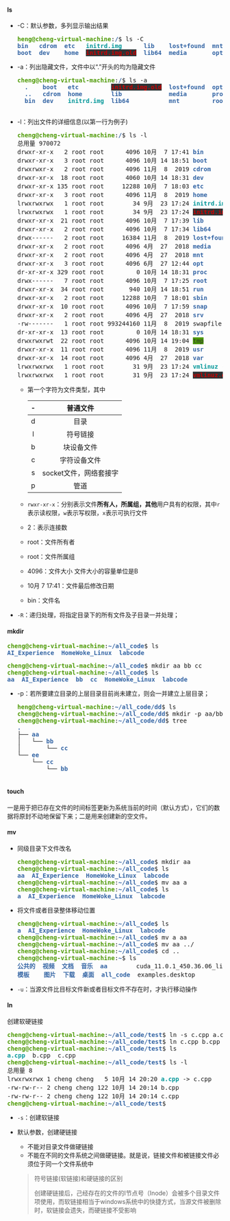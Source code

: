 #### ls

- -C：默认参数，多列显示输出结果

  <pre><font color="#4E9A06"><b>heng@cheng-virtual-machine</b></font>:<font color="#3465A4"><b>/</b></font>$ ls -C
  <font color="#3465A4"><b>bin</b></font>   <font color="#3465A4"><b>cdrom</b></font>  <font color="#3465A4"><b>etc</b></font>   <font color="#06989A"><b>initrd.img</b></font>      <font color="#3465A4"><b>lib</b></font>    <font color="#3465A4"><b>lost+found</b></font>  <font color="#3465A4"><b>mnt</b></font>  <font color="#3465A4"><b>proc</b></font>  <font color="#3465A4"><b>run</b></font>   <font color="#3465A4"><b>snap</b></font>  swapfile  <span style="background-color:#4E9A06"><font color="#2E3436">tmp</font></span>  <font color="#3465A4"><b>var</b></font>      <span style="background-color:#2E3436"><font color="#CC0000"><b>vmlinuz.old</b></font></span>
  <font color="#3465A4"><b>boot</b></font>  <font color="#3465A4"><b>dev</b></font>    <font color="#3465A4"><b>home</b></font>  <span style="background-color:#2E3436"><font color="#CC0000"><b>initrd.img.old</b></font></span>  <font color="#3465A4"><b>lib64</b></font>  <font color="#3465A4"><b>media</b></font>       <font color="#3465A4"><b>opt</b></font>  <font color="#3465A4"><b>root</b></font>  <font color="#3465A4"><b>sbin</b></font>  <font color="#3465A4"><b>srv</b></font>   <font color="#3465A4"><b>sys</b></font>       <font color="#3465A4"><b>usr</b></font>  <font color="#06989A"><b>vmlinuz</b></font>
  </pre>

- -a：列出隐藏文件，文件中以“.”开头的均为隐藏文件
  
  <pre><font color="#4E9A06"><b>cheng@cheng-virtual-machine</b></font>:<font color="#3465A4"><b>/</b></font>$ ls -a
    <font color="#3465A4"><b>.</b></font>    <font color="#3465A4"><b>boot</b></font>   <font color="#3465A4"><b>etc</b></font>         <span style="background-color:#2E3436"><font color="#CC0000"><b>initrd.img.old</b></font></span>  <font color="#3465A4"><b>lost+found</b></font>  <font color="#3465A4"><b>opt</b></font>   <font color="#3465A4"><b>run</b></font>   <font color="#3465A4"><b>srv</b></font>       <span style="background-color:#4E9A06"><font color="#2E3436">tmp</font></span>  <font color="#06989A"><b>vmlinuz</b></font>
    <font color="#3465A4"><b>..</b></font>   <font color="#3465A4"><b>cdrom</b></font>  <font color="#3465A4"><b>home</b></font>        <font color="#3465A4"><b>lib</b></font>             <font color="#3465A4"><b>media</b></font>       <font color="#3465A4"><b>proc</b></font>  <font color="#3465A4"><b>sbin</b></font>  swapfile  <font color="#3465A4"><b>usr</b></font>  <span style="background-color:#2E3436"><font color="#CC0000"><b>vmlinuz.old</b></font></span>
    <font color="#3465A4"><b>bin</b></font>  <font color="#3465A4"><b>dev</b></font>    <font color="#06989A"><b>initrd.img</b></font>  <font color="#3465A4"><b>lib64</b></font>           <font color="#3465A4"><b>mnt</b></font>         <font color="#3465A4"><b>root</b></font>  <font color="#3465A4"><b>snap</b></font>  <font color="#3465A4"><b>sys</b></font>       <font color="#3465A4"><b>var</b></font>
    </pre>

- -l：列出文件的详细信息(以第一行为例子)
  
  <pre><font color="#4E9A06"><b>cheng@cheng-virtual-machine</b></font>:<font color="#3465A4"><b>/</b></font>$ ls -l
  总用量 970072
  drwxr-xr-x   2 root root      4096 10月  7 17:41 <font color="#3465A4"><b>bin</b></font>
  drwxr-xr-x   3 root root      4096 10月 14 18:51 <font color="#3465A4"><b>boot</b></font>
  drwxrwxr-x   2 root root      4096 11月  8  2019 <font color="#3465A4"><b>cdrom</b></font>
  drwxr-xr-x  18 root root      4060 10月 14 18:31 <font color="#3465A4"><b>dev</b></font>
  drwxr-xr-x 135 root root     12288 10月  7 18:03 <font color="#3465A4"><b>etc</b></font>
  drwxr-xr-x   3 root root      4096 11月  8  2019 <font color="#3465A4"><b>home</b></font>
  lrwxrwxrwx   1 root root        34 9月  23 17:24 <font color="#06989A"><b>initrd.img</b></font> -&gt; boot/initrd.img-4.15.0-119-generic
  lrwxrwxrwx   1 root root        34 9月  23 17:24 <span style="background-color:#2E3436"><font color="#CC0000"><b>initrd.img.old</b></font></span> -&gt; <span style="background-color:#2E3436"><font color="#CC0000"><b>boot/initrd.img-4.15.0-118-generic</b></font></span>
  drwxr-xr-x  21 root root      4096 10月  7 17:39 <font color="#3465A4"><b>lib</b></font>
  drwxr-xr-x   2 root root      4096 10月  7 17:34 <font color="#3465A4"><b>lib64</b></font>
  drwx------   2 root root     16384 11月  8  2019 <font color="#3465A4"><b>lost+found</b></font>
  drwxr-xr-x   2 root root      4096 4月  27  2018 <font color="#3465A4"><b>media</b></font>
  drwxr-xr-x   2 root root      4096 4月  27  2018 <font color="#3465A4"><b>mnt</b></font>
  drwxr-xr-x   3 root root      4096 6月  27 12:44 <font color="#3465A4"><b>opt</b></font>
  dr-xr-xr-x 329 root root         0 10月 14 18:31 <font color="#3465A4"><b>proc</b></font>
  drwx------   7 root root      4096 10月  7 17:25 <font color="#3465A4"><b>root</b></font>
  drwxr-xr-x  34 root root       940 10月 14 18:51 <font color="#3465A4"><b>run</b></font>
  drwxr-xr-x   2 root root     12288 10月  7 18:01 <font color="#3465A4"><b>sbin</b></font>
  drwxr-xr-x  10 root root      4096 10月  7 17:59 <font color="#3465A4"><b>snap</b></font>
  drwxr-xr-x   2 root root      4096 4月  27  2018 <font color="#3465A4"><b>srv</b></font>
  -rw-------   1 root root 993244160 11月  8  2019 swapfile
  dr-xr-xr-x  13 root root         0 10月 14 18:31 <font color="#3465A4"><b>sys</b></font>
  drwxrwxrwt  22 root root      4096 10月 14 19:04 <span style="background-color:#4E9A06"><font color="#2E3436">tmp</font></span>
  drwxr-xr-x  11 root root      4096 11月  8  2019 <font color="#3465A4"><b>usr</b></font>
  drwxr-xr-x  14 root root      4096 4月  27  2018 <font color="#3465A4"><b>var</b></font>
  lrwxrwxrwx   1 root root        31 9月  23 17:24 <font color="#06989A"><b>vmlinuz</b></font> -&gt; boot/vmlinuz-4.15.0-119-generic
  lrwxrwxrwx   1 root root        31 9月  23 17:24 <span style="background-color:#2E3436"><font color="#CC0000"><b>vmlinuz.old</b></font></span> -&gt; <span style="background-color:#2E3436"><font color="#CC0000"><b>boot/vmlinuz-4.15.0-118-generic</b></font></span>
  </pre>
  - 第一个字符为文件类型，其中
    
    |  -   |        普通文件        |
    | :--: | :--------------------: |
    |  d   |          目录          |
    |  l   |        符号链接        |
    |  b   |       块设备文件       |
    |  c   |      字符设备文件      |
    |  s   | socket文件，网络套接字 |
    |  p   |          管道          |
    
  - `rwxr-xr-x`：分别表示文件**所有人，所属组，其他**用户具有的权限，其中`r`表示读权限，`w`表示写权限，`x`表示可执行文件
  
  - 2：表示连接数
  
  - root：文件所有者
  
  - root：文件所属组
  
  - 4096：文件大小 文件大小的容量单位是B
  
  - 10月  7 17:41：文件最后修改日期
  
  - bin：文件名
  
- `-R`：递归处理，将指定目录下的所有文件及子目录一并处理；

#### mkdir

<pre><font color="#4E9A06"><b>cheng@cheng-virtual-machine</b></font>:<font color="#3465A4"><b>~/all_code</b></font>$ ls
<font color="#3465A4"><b>AI_Experience</b></font>  <font color="#3465A4"><b>HomeWoke_Linux</b></font>  <font color="#3465A4"><b>labcode</b></font>
</pre>
<pre><font color="#4E9A06"><b>cheng@cheng-virtual-machine</b></font>:<font color="#3465A4"><b>~/all_code</b></font>$ mkdir aa bb cc
<font color="#4E9A06"><b>cheng@cheng-virtual-machine</b></font>:<font color="#3465A4"><b>~/all_code</b></font>$ ls
<font color="#3465A4"><b>aa</b></font>  <font color="#3465A4"><b>AI_Experience</b></font>  <font color="#3465A4"><b>bb</b></font>  <font color="#3465A4"><b>cc</b></font>  <font color="#3465A4"><b>HomeWoke_Linux</b></font>  <font color="#3465A4"><b>labcode</b></font>
</pre>

- -p：若所要建立目录的上层目录目前尚未建立，则会一并建立上层目录；

  <pre><font color="#4E9A06"><b>heng@cheng-virtual-machine</b></font>:<font color="#3465A4"><b>~/all_code/dd</b></font>$ ls
  <font color="#4E9A06"><b>cheng@cheng-virtual-machine</b></font>:<font color="#3465A4"><b>~/all_code/dd</b></font>$ mkdir -p aa/bb/cc ee/cc/bb
  <font color="#4E9A06"><b>cheng@cheng-virtual-machine</b></font>:<font color="#3465A4"><b>~/all_code/dd</b></font>$ tree
  <font color="#3465A4"><b>.</b></font>
  ├── <font color="#3465A4"><b>aa</b></font>
  │   └── <font color="#3465A4"><b>bb</b></font>
  │       └── <font color="#3465A4"><b>cc</b></font>
  └── <font color="#3465A4"><b>ee</b></font>
      └── <font color="#3465A4"><b>cc</b></font>
          └── <font color="#3465A4"><b>bb</b></font>

#### touch

一是用于把已存在文件的时间标签更新为系统当前的时间（默认方式），它们的数据将原封不动地保留下来；二是用来创建新的空文件。

#### mv

- 同级目录下文件改名

  <pre><font color="#4E9A06"><b>cheng@cheng-virtual-machine</b></font>:<font color="#3465A4"><b>~/all_code</b></font>$ mkdir aa
  <font color="#4E9A06"><b>cheng@cheng-virtual-machine</b></font>:<font color="#3465A4"><b>~/all_code</b></font>$ ls
  <font color="#3465A4"><b>aa</b></font>  <font color="#3465A4"><b>AI_Experience</b></font>  <font color="#3465A4"><b>HomeWoke_Linux</b></font>  <font color="#3465A4"><b>labcode</b></font>
  <font color="#4E9A06"><b>cheng@cheng-virtual-machine</b></font>:<font color="#3465A4"><b>~/all_code</b></font>$ mv aa a
  <font color="#4E9A06"><b>cheng@cheng-virtual-machine</b></font>:<font color="#3465A4"><b>~/all_code</b></font>$ ls
  <font color="#3465A4"><b>a</b></font>  <font color="#3465A4"><b>AI_Experience</b></font>  <font color="#3465A4"><b>HomeWoke_Linux</b></font>  <font color="#3465A4"><b>labcode</b></font>
  </pre>

- 将文件或者目录整体移动位置

  <pre><font color="#4E9A06"><b>cheng@cheng-virtual-machine</b></font>:<font color="#3465A4"><b>~/all_code</b></font>$ ls
  <font color="#3465A4"><b>a</b></font>  <font color="#3465A4"><b>AI_Experience</b></font>  <font color="#3465A4"><b>HomeWoke_Linux</b></font>  <font color="#3465A4"><b>labcode</b></font>
  <font color="#4E9A06"><b>cheng@cheng-virtual-machine</b></font>:<font color="#3465A4"><b>~/all_code</b></font>$ mv a aa
  <font color="#4E9A06"><b>cheng@cheng-virtual-machine</b></font>:<font color="#3465A4"><b>~/all_code</b></font>$ mv aa ../
  <font color="#4E9A06"><b>cheng@cheng-virtual-machine</b></font>:<font color="#3465A4"><b>~/all_code</b></font>$ cd ..
  <font color="#4E9A06"><b>cheng@cheng-virtual-machine</b></font>:<font color="#3465A4"><b>~</b></font>$ ls
  <font color="#3465A4"><b>公共的</b></font>  <font color="#3465A4"><b>视频</b></font>  <font color="#3465A4"><b>文档</b></font>  <font color="#3465A4"><b>音乐</b></font>  <font color="#3465A4"><b>aa</b></font>        cuda_11.0.1_450.36.06_linux.run  <font color="#3465A4"><b>Software</b></font>
  <font color="#3465A4"><b>模板</b></font>    <font color="#3465A4"><b>图片</b></font>  <font color="#3465A4"><b>下载</b></font>  <font color="#3465A4"><b>桌面</b></font>  <font color="#3465A4"><b>all_code</b></font>  examples.desktop                 <font color="#3465A4"><b>Study_Linux</b></font>
  </pre>

- `-u`：当源文件比目标文件新或者目标文件不存在时，才执行移动操作

#### ln

创建软硬链接

<pre><font color="#4E9A06"><b>cheng@cheng-virtual-machine</b></font>:<font color="#3465A4"><b>~/all_code/test</b></font>$ ln -s c.cpp a.cpp
<font color="#4E9A06"><b>cheng@cheng-virtual-machine</b></font>:<font color="#3465A4"><b>~/all_code/test</b></font>$ ln c.cpp b.cpp
<font color="#4E9A06"><b>cheng@cheng-virtual-machine</b></font>:<font color="#3465A4"><b>~/all_code/test</b></font>$ ls
<font color="#06989A"><b>a.cpp</b></font>  b.cpp  c.cpp
<font color="#4E9A06"><b>cheng@cheng-virtual-machine</b></font>:<font color="#3465A4"><b>~/all_code/test</b></font>$ ls -l
总用量 8
lrwxrwxrwx 1 cheng cheng   5 10月 14 20:20 <font color="#06989A"><b>a.cpp</b></font> -&gt; c.cpp
-rw-rw-r-- 2 cheng cheng 122 10月 14 20:14 b.cpp
-rw-rw-r-- 2 cheng cheng 122 10月 14 20:14 c.cpp
<font color="#4E9A06"><b>cheng@cheng-virtual-machine</b></font>:<font color="#3465A4"><b>~/all_code/test</b></font>$ 
</pre>

- `-s`：创建软链接

- 默认参数，创建硬链接

  - 不能对目录文件做硬链接
  - 不能在不同的文件系统之间做硬链接。就是说，链接文件和被链接文件必须位于同一个文件系统中

  > 符号链接(软链接)和硬链接的区别
  >
  > ​    创建硬链接后，己经存在的文件的I节点号（Inode）会被多个目录文件项使用，而软链接相当于windows系统中的快捷方式，当源文件被删除时，软链接会遗失，而硬链接不受影响

